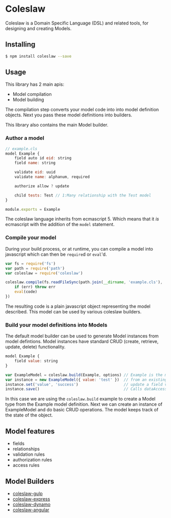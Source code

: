 # Coleslaw

Coleslaw is a Domain Specific Language (DSL) and related tools, for designing and creating Models.

## Installing
```bash
$ npm install coleslaw --save
```

## Usage
This library has 2 main apis:
- Model compilation
- Model building

The compilation step converts your model code into into model definition objects. Next you pass these model definitions into builders.

This library also contains the main Model builder.

### Author a model
```javascript
// example.cls
model Example {
    field auto id eid: string
    field name: string

    validate eid: uuid
    validate name: alphanum, required

    authorize allow ? update

    child tests: Test // 1:Many relationship with the Test model
}

module.exports = Example
```

The coleslaw language inherits from ecmascript 5. Which means that it _is_ ecmascript with the addition of the `model` statement.

### Compile your model
During your build process, or at runtime, you can compile a model into javascript which can then be `require`d or `eval`'d.
```javascript
var fs = require('fs')
var path = require('path')
var coleslaw = require('coleslaw')

coleslaw.compile(fs.readFileSync(path.join(__dirname, 'example.cls'), 'utf8'), (err, code) => {
    if (err) throw err
    eval(code)
})
```

The resulting code is a plain javascript object representing the model described. This model can be used by various coleslaw builders.

### Build your model definitions into Models
The default model builder can be used to generate Model instances from model defintions. Model instances have standard CRUD (create, retrieve, update, delete) functionality.

```javascript
model Example {
    field value: string
}

var ExampleModel = coleslaw.build(Example, options) // Example is the model definition
var instance = new ExampleModel({ value: 'test' })  // from an existing object
instance.set('value', 'success')                    // update a field value
instance.save()                                     // Calls dataAccess.update()
```

In this case we are using the `coleslaw.build` example to create a Model type from the Example model definition. Next we can create an instance of ExampleModel and do basic CRUD operations. The model keeps track of the state of the object.

## Model features
- fields
- relationships
- validation rules
- authorization rules
- access rules

## Model Builders
- [coleslaw-gulp](http://npmjs.org/package/coleslaw-gulp)
- [coleslaw-express](http://npmjs.org/package/coleslaw-express)
- [coleslaw-dynamo](http://npmjs.org/package/coleslaw-dynamo)
- [coleslaw-angular](http://npmjs.org/package/coleslaw-angular)

